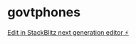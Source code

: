 # govtphones

[Edit in StackBlitz next generation editor ⚡️](https://stackblitz.com/~/github.com/Rajibmojumder/govtphones)